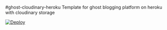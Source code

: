#ghost-cloudinary-heroku
Template for ghost blogging platform on heroku with cloudinary storage

[![Deploy](https://www.herokucdn.com/deploy/button.png)](https://heroku.com/deploy?template=https://github.com/andrkrn/ghost-cloudinary-heroku)

